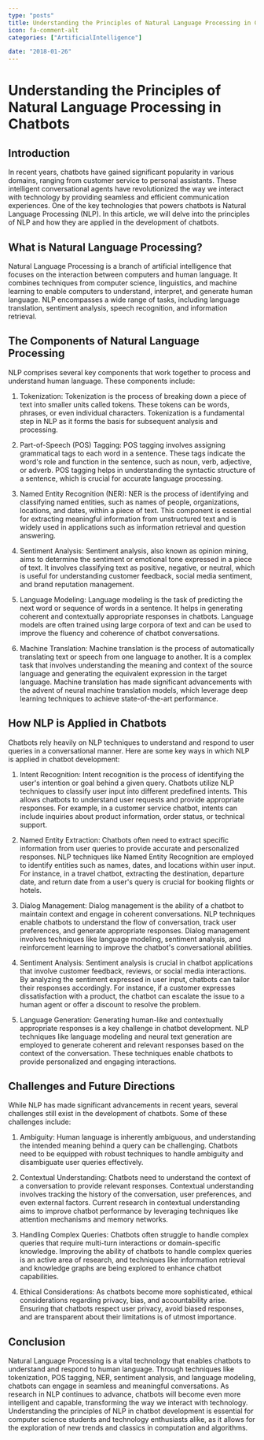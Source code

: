 ```yaml
---
type: "posts"
title: Understanding the Principles of Natural Language Processing in Chatbots
icon: fa-comment-alt
categories: ["ArtificialIntelligence"]

date: "2018-01-26"
---
```




# Understanding the Principles of Natural Language Processing in Chatbots

## Introduction

In recent years, chatbots have gained significant popularity in various domains, ranging from customer service to personal assistants. These intelligent conversational agents have revolutionized the way we interact with technology by providing seamless and efficient communication experiences. One of the key technologies that powers chatbots is Natural Language Processing (NLP). In this article, we will delve into the principles of NLP and how they are applied in the development of chatbots.

## What is Natural Language Processing?

Natural Language Processing is a branch of artificial intelligence that focuses on the interaction between computers and human language. It combines techniques from computer science, linguistics, and machine learning to enable computers to understand, interpret, and generate human language. NLP encompasses a wide range of tasks, including language translation, sentiment analysis, speech recognition, and information retrieval.

## The Components of Natural Language Processing

NLP comprises several key components that work together to process and understand human language. These components include:

1. Tokenization: Tokenization is the process of breaking down a piece of text into smaller units called tokens. These tokens can be words, phrases, or even individual characters. Tokenization is a fundamental step in NLP as it forms the basis for subsequent analysis and processing.

2. Part-of-Speech (POS) Tagging: POS tagging involves assigning grammatical tags to each word in a sentence. These tags indicate the word's role and function in the sentence, such as noun, verb, adjective, or adverb. POS tagging helps in understanding the syntactic structure of a sentence, which is crucial for accurate language processing.

3. Named Entity Recognition (NER): NER is the process of identifying and classifying named entities, such as names of people, organizations, locations, and dates, within a piece of text. This component is essential for extracting meaningful information from unstructured text and is widely used in applications such as information retrieval and question answering.

4. Sentiment Analysis: Sentiment analysis, also known as opinion mining, aims to determine the sentiment or emotional tone expressed in a piece of text. It involves classifying text as positive, negative, or neutral, which is useful for understanding customer feedback, social media sentiment, and brand reputation management.

5. Language Modeling: Language modeling is the task of predicting the next word or sequence of words in a sentence. It helps in generating coherent and contextually appropriate responses in chatbots. Language models are often trained using large corpora of text and can be used to improve the fluency and coherence of chatbot conversations.

6. Machine Translation: Machine translation is the process of automatically translating text or speech from one language to another. It is a complex task that involves understanding the meaning and context of the source language and generating the equivalent expression in the target language. Machine translation has made significant advancements with the advent of neural machine translation models, which leverage deep learning techniques to achieve state-of-the-art performance.

## How NLP is Applied in Chatbots

Chatbots rely heavily on NLP techniques to understand and respond to user queries in a conversational manner. Here are some key ways in which NLP is applied in chatbot development:

1. Intent Recognition: Intent recognition is the process of identifying the user's intention or goal behind a given query. Chatbots utilize NLP techniques to classify user input into different predefined intents. This allows chatbots to understand user requests and provide appropriate responses. For example, in a customer service chatbot, intents can include inquiries about product information, order status, or technical support.

2. Named Entity Extraction: Chatbots often need to extract specific information from user queries to provide accurate and personalized responses. NLP techniques like Named Entity Recognition are employed to identify entities such as names, dates, and locations within user input. For instance, in a travel chatbot, extracting the destination, departure date, and return date from a user's query is crucial for booking flights or hotels.

3. Dialog Management: Dialog management is the ability of a chatbot to maintain context and engage in coherent conversations. NLP techniques enable chatbots to understand the flow of conversation, track user preferences, and generate appropriate responses. Dialog management involves techniques like language modeling, sentiment analysis, and reinforcement learning to improve the chatbot's conversational abilities.

4. Sentiment Analysis: Sentiment analysis is crucial in chatbot applications that involve customer feedback, reviews, or social media interactions. By analyzing the sentiment expressed in user input, chatbots can tailor their responses accordingly. For instance, if a customer expresses dissatisfaction with a product, the chatbot can escalate the issue to a human agent or offer a discount to resolve the problem.

5. Language Generation: Generating human-like and contextually appropriate responses is a key challenge in chatbot development. NLP techniques like language modeling and neural text generation are employed to generate coherent and relevant responses based on the context of the conversation. These techniques enable chatbots to provide personalized and engaging interactions.

## Challenges and Future Directions

While NLP has made significant advancements in recent years, several challenges still exist in the development of chatbots. Some of these challenges include:

1. Ambiguity: Human language is inherently ambiguous, and understanding the intended meaning behind a query can be challenging. Chatbots need to be equipped with robust techniques to handle ambiguity and disambiguate user queries effectively.

2. Contextual Understanding: Chatbots need to understand the context of a conversation to provide relevant responses. Contextual understanding involves tracking the history of the conversation, user preferences, and even external factors. Current research in contextual understanding aims to improve chatbot performance by leveraging techniques like attention mechanisms and memory networks.

3. Handling Complex Queries: Chatbots often struggle to handle complex queries that require multi-turn interactions or domain-specific knowledge. Improving the ability of chatbots to handle complex queries is an active area of research, and techniques like information retrieval and knowledge graphs are being explored to enhance chatbot capabilities.

4. Ethical Considerations: As chatbots become more sophisticated, ethical considerations regarding privacy, bias, and accountability arise. Ensuring that chatbots respect user privacy, avoid biased responses, and are transparent about their limitations is of utmost importance.

## Conclusion

Natural Language Processing is a vital technology that enables chatbots to understand and respond to human language. Through techniques like tokenization, POS tagging, NER, sentiment analysis, and language modeling, chatbots can engage in seamless and meaningful conversations. As research in NLP continues to advance, chatbots will become even more intelligent and capable, transforming the way we interact with technology. Understanding the principles of NLP in chatbot development is essential for computer science students and technology enthusiasts alike, as it allows for the exploration of new trends and classics in computation and algorithms.